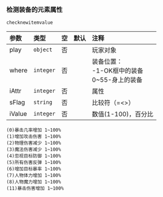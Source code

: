 ### 检测装备的元素属性
`checknewitemvalue`

| 参数   | 类型      | 空   | 默认 | 注释                                             |
| :----- | :-------- | :--- | :--- | :----------------------------------------------- |
| play   | `object`  | 否   |      | 玩家对象                                         |
| where  | `integer` | 否   |      | 装备位置：<br />-1-OK框中的装备<br />0~55-身上的装备 |
| iAttr  | `integer` | 否   |      | 属性                                             |
| sFlag  | `string`  | 否   |      | 比较符（=&lt;&gt;）                                    |
| iValue | `integer` | 否   |      | 数值(1-100)，百分比                              |
```
(0)暴击几率增加 1~100%
(1)增加攻击伤害 1~100%
(2)物理伤害减少 1~100%
(3)魔法伤害减少 1~100%
(4)忽视目标防御 1~100%
(5)所有伤害反弹 1~100%
(6)增加目标暴率 1~100%
(7)人物体力增加 1~100%
(8)人物魔力增加 1~100%
(11)暴击伤害增加 1~100%
```

